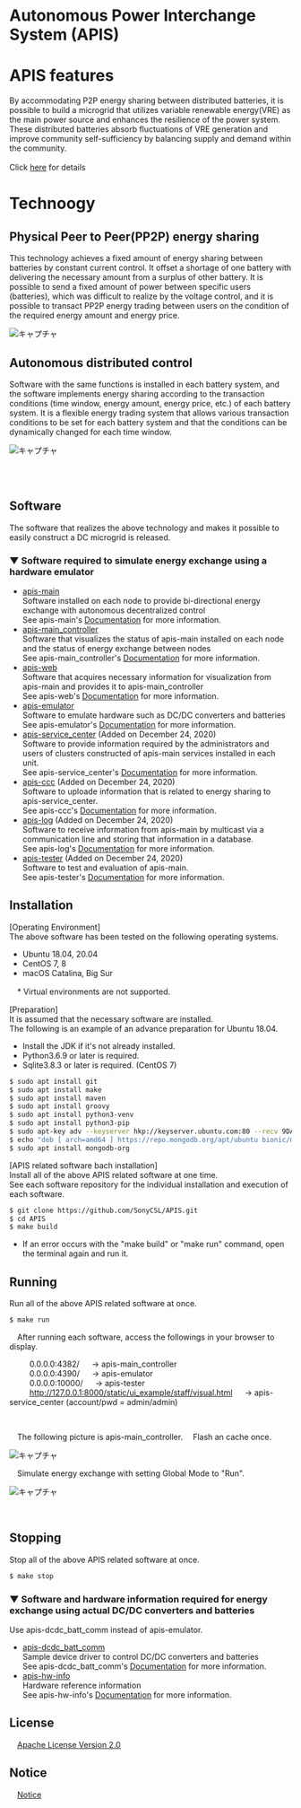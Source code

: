 # Autonomous Power Interchange System (APIS)

# APIS features  
By accommodating P2P energy sharing between distributed batteries, it is possible to build a microgrid that utilizes variable renewable energy(VRE) as the main power source and enhances the resilience of the power system. These distributed batteries absorb fluctuations of VRE generation and improve community self-sufficiency by balancing supply and demand within the community. 
 <br />  
Click [here](https://www.sonycsl.co.jp/tokyo/11481/) for details
 <br />  
# Technoogy

## Physical Peer to Peer(PP2P) energy sharing
This technology achieves a fixed amount of energy sharing between batteries by constant current control. It offset a shortage of one battery with delivering the necessary amount from a surplus of other battery. It is possible to send a fixed amount of power between specific users (batteries), which was difficult to realize by the voltage control, and it is possible to transact PP2P energy trading between users on the condition of the required energy amount and energy price. 

![キャプチャ](https://user-images.githubusercontent.com/71874910/95694571-c0c47080-0c6d-11eb-9935-89d62e43228c.PNG)

## Autonomous distributed control
Software with the same functions is installed in each battery system, and the software implements energy sharing according to the transaction conditions (time window, energy amount, energy price, etc.) of each battery system. It is a flexible energy trading system that allows various transaction conditions to be set for each battery system and that the conditions can be dynamically changed for each time window. 

![キャプチャ](https://user-images.githubusercontent.com/71874910/95833927-3ff19b80-0d77-11eb-9bc7-1994e641d5fd.PNG)

 <br />  
 <br />  

## Software  
The software that realizes the above technology and makes it possible to easily construct a DC microgrid is released.  

### ▼ Software required to simulate energy exchange using a hardware emulator 
 - [apis-main](https://github.com/oes-github/apis-main)  
  Software installed on each node to provide bi-directional energy exchange with autonomous decentralized control   
  See apis-main's [Documentation](https://github.com/SonyCSL/apis-main/blob/master/doc/en/apis-main_specification_en.md) for more information.  
 - [apis-main_controller](https://github.com/SonyCSL/apis-main_controller)   
  Software that visualizes the status of apis-main installed on each node and the status of energy exchange between nodes  
  See apis-main_controller's [Documentation](https://github.com/SonyCSL/apis-main_controller/blob/master/doc/en/apis-main-controller_specification_en.md) for more information. 
 - [apis-web](https://github.com/oes-github/apis-web)  
  Software that acquires necessary information for visualization from apis-main and provides it to apis-main_controller  
  See apis-web's [Documentation](https://github.com/SonyCSL/apis-web/blob/master/doc/en/apis-web_specification_en.md) for more information. 
 - [apis-emulator](https://github.com/oes-github/apis-emulator)  
  Software to emulate hardware such as DC/DC converters and batteries   
  See apis-emulator's [Documentation](https://github.com/SonyCSL/apis-emulator/blob/master/doc/en/apis-emulator_specification_en.md) for more information.  
 - [apis-service_center](https://github.com/SonyCSL/apis-service_center)  (Added on December 24, 2020)  
  Software to provide information required by the administrators and users of clusters constructed of apis-main services installed in each unit.  
  See apis-service_center's [Documentation](https://github.com/SonyCSL/apis-service_center/blob/main/doc/en/apis-service_center_specification_EN.md) for more information.  
 - [apis-ccc](https://github.com/SonyCSL/apis-ccc)  (Added on December 24, 2020)  
  Software to uploade information that is related to energy sharing to apis-service_center.  
  See apis-ccc's [Documentation](https://github.com/SonyCSL/apis-ccc/blob/main/doc/en/apis-ccc_specification_EN.md) for more information. 
 - [apis-log](https://github.com/SonyCSL/apis-log)  (Added on December 24, 2020)  
  Software to receive information from apis-main by multicast via a communication line and storing that information in a database.  
  See apis-log's [Documentation](https://github.com/SonyCSL/apis-log/blob/main/doc/en/apis-log_specification_EN.md) for more information. 
 - [apis-tester](https://github.com/SonyCSL/apis-tester)  (Added on December 24, 2020)  
  Software to test and evaluation of apis-main.  
  See apis-tester's [Documentation](https://github.com/SonyCSL/apis-tester/blob/main/doc/en/apis-tester_specification_EN.md) for more information. 
  
 ## Installation  
 
  [Operating Environment]  
  The above software has been tested on the following operating systems.  
  - Ubuntu 18.04, 20.04  
  - CentOS 7, 8   
  - macOS Catalina, Big Sur
 
 　* Virtual environments are not supported.  
 
 [Preparation]   
  It is assumed that the necessary software are installed.    
  The following is an example of an advance preparation for Ubuntu 18.04.   
  * Install the JDK if it's not already installed.   
  * Python3.6.9 or later is required. 
  * Sqlite3.8.3 or later is required. (CentOS 7)
  
```bash
$ sudo apt install git
$ sudo apt install make
$ sudo apt install maven
$ sudo apt install groovy
$ sudo apt install python3-venv
$ sudo apt install python3-pip
$ sudo apt-key adv --keyserver hkp://keyserver.ubuntu.com:80 --recv 9DA31620334BD75D9DCB49F368818C72E52529D4
$ echo "deb [ arch=amd64 ] https://repo.mongodb.org/apt/ubuntu bionic/mongodb-org/4.0 multiverse" | sudo tee /etc/apt/sources.list.d/mongodb-org-4.0.list
$ sudo apt install mongodb-org
```

[APIS related software bach installation]  
 Install all of the above APIS related software at one time.   
 See each software repository for the individual installation and execution of each software.    
 
 ```bash
$ git clone https://github.com/SonyCSL/APIS.git
$ cd APIS
$ make build
```

* If an error occurs with the "make build" or "make run" command, open the terminal again and run it.  
 
## Running  
Run all of the above APIS related software at once.    

 ```bash
$ make run
```

 &emsp;After running each software, access the followings in your browser to display.   
 
 &emsp; &emsp; 0.0.0.0:4382/  &emsp; -> apis-main_controller  
 &emsp; &emsp; 0.0.0.0:4390/  &emsp; -> apis-emulator   
 &emsp; &emsp; 0.0.0.0:10000/ &emsp; -> apis-tester  
 &emsp; &emsp; http://127.0.0.1:8000/static/ui_example/staff/visual.html   &emsp; -> apis-service_center (account/pwd = admin/admin)  
 
  <br />  
 
  &emsp;The following picture is apis-main_controller.
  &emsp;Flash an cache once.
 
 ![キャプチャ](https://user-images.githubusercontent.com/71874910/97250475-602a5b80-1849-11eb-95bd-b8c1cac57c61.PNG)
 
 &emsp;Simulate energy exchange with setting Global Mode to "Run".  
 
 ![キャプチャ](https://user-images.githubusercontent.com/71874910/96272423-0932b400-1009-11eb-9a90-f9e5bd49baef.PNG)
 
 <br />  
 
 
 ## Stopping
Stop all of the above APIS related software at once.   

 ```bash
$ make stop
```
  
### ▼ Software and hardware information required for energy exchange using actual DC/DC converters and batteries
Use apis-dcdc_batt_comm instead of apis-emulator.  
 
 - [apis-dcdc_batt_comm](https://github.com/oes-github/apis-dcdc_batt_comm)  
  Sample device driver to control DC/DC converters and  batteries    
  See apis-dcdc_batt_comm's [Documentation](https://github.com/SonyCSL/apis-dcdc_batt_comm/blob/master/doc/en/apis-dcdc_batt_comm_specification_en.md) for more information. 
 - [apis-hw-info](https://github.com/SonyCSL/apis-hw-info)  
  Hardware reference information  
  See apis-hw-info's [Documentation](https://github.com/SonyCSL/apis-hw-info/blob/main/MAIN-DOCUMENT_EN.md) for more information.

 ## License
&emsp;[Apache License Version 2.0](https://github.com/oes-github/APIS/blob/master/LICENSE)


## Notice
&emsp;[Notice](https://github.com/oes-github/APIS/blob/master/NOTICE.md)
